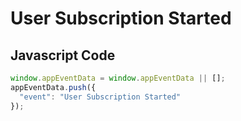 # User Subscription Started

### 

## Javascript Code
```js
window.appEventData = window.appEventData || [];
appEventData.push({
  "event": "User Subscription Started"
});
```




